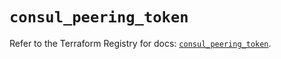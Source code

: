 # `consul_peering_token`

Refer to the Terraform Registry for docs: [`consul_peering_token`](https://registry.terraform.io/providers/hashicorp/consul/2.21.0/docs/resources/peering_token).
